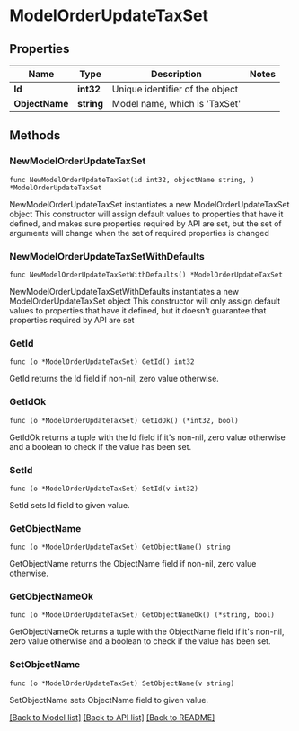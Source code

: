 # ModelOrderUpdateTaxSet

## Properties

Name | Type | Description | Notes
------------ | ------------- | ------------- | -------------
**Id** | **int32** | Unique identifier of the object | 
**ObjectName** | **string** | Model name, which is &#39;TaxSet&#39; | 

## Methods

### NewModelOrderUpdateTaxSet

`func NewModelOrderUpdateTaxSet(id int32, objectName string, ) *ModelOrderUpdateTaxSet`

NewModelOrderUpdateTaxSet instantiates a new ModelOrderUpdateTaxSet object
This constructor will assign default values to properties that have it defined,
and makes sure properties required by API are set, but the set of arguments
will change when the set of required properties is changed

### NewModelOrderUpdateTaxSetWithDefaults

`func NewModelOrderUpdateTaxSetWithDefaults() *ModelOrderUpdateTaxSet`

NewModelOrderUpdateTaxSetWithDefaults instantiates a new ModelOrderUpdateTaxSet object
This constructor will only assign default values to properties that have it defined,
but it doesn't guarantee that properties required by API are set

### GetId

`func (o *ModelOrderUpdateTaxSet) GetId() int32`

GetId returns the Id field if non-nil, zero value otherwise.

### GetIdOk

`func (o *ModelOrderUpdateTaxSet) GetIdOk() (*int32, bool)`

GetIdOk returns a tuple with the Id field if it's non-nil, zero value otherwise
and a boolean to check if the value has been set.

### SetId

`func (o *ModelOrderUpdateTaxSet) SetId(v int32)`

SetId sets Id field to given value.


### GetObjectName

`func (o *ModelOrderUpdateTaxSet) GetObjectName() string`

GetObjectName returns the ObjectName field if non-nil, zero value otherwise.

### GetObjectNameOk

`func (o *ModelOrderUpdateTaxSet) GetObjectNameOk() (*string, bool)`

GetObjectNameOk returns a tuple with the ObjectName field if it's non-nil, zero value otherwise
and a boolean to check if the value has been set.

### SetObjectName

`func (o *ModelOrderUpdateTaxSet) SetObjectName(v string)`

SetObjectName sets ObjectName field to given value.



[[Back to Model list]](../README.md#documentation-for-models) [[Back to API list]](../README.md#documentation-for-api-endpoints) [[Back to README]](../README.md)


